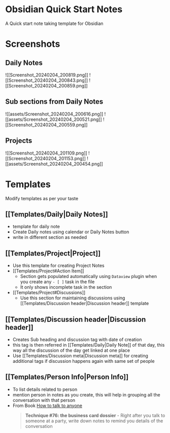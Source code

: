 
# Obsidian Quick Start Notes

A Quick start note taking template for Obsidian

# Screenshots

## Daily Notes

![[Screenshot_20240204_200819.png]]
![[Screenshot_20240204_200843.png]]
![[Screenshot_20240204_200859.png]]

## Sub sections from Daily Notes
 
![[assets/Screenshot_20240204_200616.png]]
![[assets/Screenshot_20240204_200521.png]]
![[Screenshot_20240204_200559.png]]

## Projects

![[Screenshot_20240204_201109.png]]
![[Screenshot_20240204_201153.png]]
![[assets/Screenshot_20240204_200454.png]]


# Templates

Modify templates  as per your taste

## [[Templates/Daily|Daily Notes]]

- template for daily note
- Create Daily notes using calendar or Daily Notes button
- write in different section as needed
## [[Templates/Project|Project]]

- Use this template for creating Project Notes
- [[Templates/Project#Action Item]] 
	- Section gets populated automatically using `Dataview` plugin when you create any `- [ ]` task in the file  
	- It only shows incomplete task in the section
- [[Templates/Project#Discussions]]
	- Use this section for maintaining discussions using [[Templates/Discussion header|Discussion header]] template
## [[Templates/Discussion header|Discussion header]]

- Creates Sub heading and discussion tag with date of creation
- this tag is then referred in [[Templates/Daily|Daily Note]] of that day, this way all the discussion of the day get linked at one place
- Use [[Templates/Discussion meta|Discussion meta]] for creating additional tags if discussion happens again with same set of people

## [[Templates/Person Info|Person Info]]

- To list details related to person
- mention person in notes as you create, this will help in grouping all the conversation with that person
- From Book [How to talk to anyone](https://www.goodreads.com/en/book/show/35210)
	> **Technique #76: the business card dossier**
		- Right after you talk to someone at a party, write down notes to remind you details of the conversation